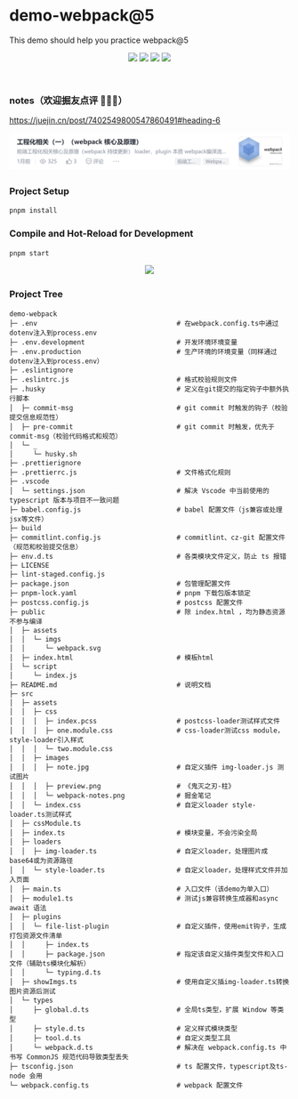 # demo-webpack@5

This demo should help you practice webpack@5

<p align="center">
   <img src='https://img.shields.io/badge/node-v18.14.2-brightgreen?logo=nodedotjs'/>
   <img src='https://img.shields.io/badge/pnpm-v9.4.0-brightgreen?logo=pnpm'/>
   <img src='https://img.shields.io/badge/typescript-v5.5.2-blue?logo=typescript'/>
   <img src='https://img.shields.io/badge/webpack-v5.93.0-blue?logo=webpack'/>
</p>

<br/>

### notes（欢迎掘友点评 🎉🎉🎉）

https://juejin.cn/post/7402549800547860491#heading-6

<p align="center">
  <img src="./src/assets/images/webpack-notes.png"/>
</p>

### Project Setup

```sh
pnpm install
```

### Compile and Hot-Reload for Development

```sh
pnpm start
```

<p align="center">
  <img src="./src/assets/images/webpack-preview.png"/>
</p>

### Project Tree

```text
demo-webpack
├─ .env                                   # 在webpack.config.ts中通过dotenv注入到process.env
├─ .env.development                       # 开发环境环境变量
├─ .env.production                        # 生产环境的环境变量（同样通过dotenv注入到process.env）
├─ .eslintignore
├─ .eslintrc.js                           # 格式校验规则文件
├─ .husky                                 # 定义在git提交的指定钩子中额外执行脚本
│  ├─ commit-msg                          # git commit 时触发的钩子（校验提交信息规范性）
│  ├─ pre-commit                          # git commit 时触发，优先于commit-msg（校验代码格式和规范）
│  └─ _
│     └─ husky.sh
├─ .prettierignore
├─ .prettierrc.js                         # 文件格式化规则
├─ .vscode
│  └─ settings.json                       # 解决 Vscode 中当前使用的 typescript 版本与项目不一致问题
├─ babel.config.js                        # babel 配置文件（js兼容或处理jsx等文件）
├─ build
├─ commitlint.config.js                   # commitlint、cz-git 配置文件（规范和校验提交信息）
├─ env.d.ts                               # 各类模块文件定义，防止 ts 报错
├─ LICENSE
├─ lint-staged.config.js
├─ package.json                           # 包管理配置文件
├─ pnpm-lock.yaml                         # pnpm 下载包版本锁定
├─ postcss.config.js                      # postcss 配置文件
├─ public                                 # 除 index.html ，均为静态资源不参与编译
│  ├─ assets
│  │  └─ imgs
│  │     └─ webpack.svg
│  ├─ index.html                          # 模板html
│  └─ script
│     └─ index.js
├─ README.md                              # 说明文档
├─ src
│  ├─ assets
│  │  ├─ css
│  │  │  ├─ index.pcss                    # postcss-loader测试样式文件
│  │  │  ├─ one.module.css                # css-loader测试css module，style-loader引入样式
│  │  │  └─ two.module.css
│  │  ├─ images
│  │  │  ├─ note.jpg                      # 自定义插件 img-loader.js 测试图片
│  │  │  ├─ preview.png                   # 《鬼灭之刃-柱》
│  │  │  └─ webpack-notes.png             # 掘金笔记
│  │  └─ index.css                        # 自定义loader style-loader.ts测试样式
│  ├─ cssModule.ts
│  ├─ index.ts                            # 模块变量，不会污染全局
│  ├─ loaders
│  │  ├─ img-loader.ts                    # 自定义loader，处理图片成base64或为资源路径
│  │  └─ style-loader.ts                  # 自定义loader，处理样式文件并加入页面
│  ├─ main.ts                             # 入口文件（该demo为单入口）
│  ├─ module1.ts                          # 测试js兼容转换生成器和async await 语法
│  ├─ plugins
│  │  └─ file-list-plugin                 # 自定义插件，使用emit钩子，生成打包资源文件清单
│  │     ├─ index.ts
│  │     ├─ package.json                  # 指定该自定义插件类型文件和入口文件（辅助ts模块化解析）
│  │     └─ typing.d.ts
│  ├─ showImgs.ts                         # 使用自定义插img-loader.ts转换图片资源后测试
│  └─ types
│     ├─ global.d.ts                      # 全局ts类型，扩展 Window 等类型
│     ├─ style.d.ts                       # 定义样式模块类型
│     ├─ tool.d.ts                        # 自定义类型工具
│     └─ webpack.d.ts                     # 解决在 webpack.config.ts 中书写 CommonJS 规范代码导致类型丢失
├─ tsconfig.json                          # ts 配置文件，typescript及ts-node 会用
└─ webpack.config.ts                      # webpack 配置文件

```
